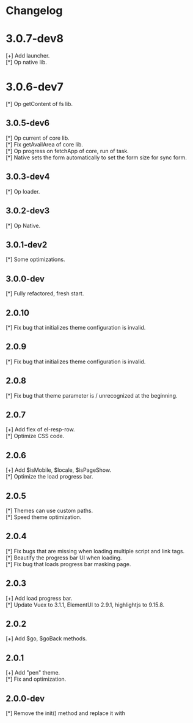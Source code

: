 # Changelog

# 3.0.7-dev8

[+] Add launcher.  
[\*] Op native lib.

# 3.0.6-dev7

[\*] Op getContent of fs lib.

## 3.0.5-dev6

[\*] Op current of core lib.  
[\*] Fix getAvailArea of core lib.  
[\*] Op progress on fetchApp of core, run of task.  
[\*] Native sets the form automatically to set the form size for sync form.

## 3.0.3-dev4

[\*] Op loader.

## 3.0.2-dev3

[\*] Op Native.

## 3.0.1-dev2

[\*] Some optimizations.

## 3.0.0-dev

[\*] Fully refactored, fresh start.

## 2.0.10

[\*] Fix bug that initializes theme configuration is invalid.

## 2.0.9

[\*] Fix bug that initializes theme configuration is invalid.

## 2.0.8

[\*] Fix bug that theme parameter is / unrecognized at the beginning.

## 2.0.7

[+] Add flex of el-resp-row.  
[\*] Optimize CSS code.

## 2.0.6

[+] Add $isMobile, $locale, $isPageShow.  
[\*] Optimize the load progress bar.

## 2.0.5

[\*] Themes can use custom paths.  
[\*] Speed theme optimization.

## 2.0.4

[\*] Fix bugs that are missing when loading multiple script and link tags.  
[\*] Beautify the progress bar UI when loading.  
[\*] Fix bug that loads progress bar masking page.

## 2.0.3

[+] Add load progress bar.  
[\*] Update Vuex to 3.1.1, ElementUI to 2.9.1, highlightjs to 9.15.8.

## 2.0.2

[+] Add $go, $goBack methods.

## 2.0.1

[+] Add "pen" theme.  
[\*] Fix and optimization.

## 2.0.0-dev

[\*] Remove the init() method and replace it with <script type="deskrt-config">.  
[\*] Fast loading, the white screen time is very short.  
[\*] Fully modular support.  
[\*] Code refactoring, more elegant and more convenient.  
[\*] Update ElementUI to 2.7.2.

## 1.2.0

[+] Add $global for global variable.  
[\*] Optimize the alert and confirm methods.

## 1.1.0

[+] Add DeskRT.alert(), DeskRT.confirm() methods.  
[\*] onOpen() method optimization.  
[\*] Modify the load animation.  
[\*] Update Vue to 2.6.10, ElementUI to 2.7.0, highlightjs to 9.15.6.

## 1.0.9

[\*] Fix showMask() method.

## 1.0.8

[\*] Fix Promise on old browser.

## 1.0.7

[+] Add "top" param of showMask().  
[\*] Fix filter bug, remove filter.  
[\*] Fix ios touch bug, z-index bug.

## 1.0.6

[+] The go() method adds the "callback" parameter.  
[+] Add showTextMask() and hideTextMask() methods.  
[+] Add the sleep() method.

## 1.0.5

[+] Add goBack() method.  
[\*] Optimize "deskrt.scss" file.  
[\*] Update Vue to 2.6.6, ElementUI to 2.5.4, highlightjs to 9.14.2.

## 1.0.4

[\*] Fix a bug that cannot read "query" when "onOpen" method for the second time.

## 1.0.3

[\*] onReady and onOpen method can be used async/await function.

## 1.0.2

[\*] Fix size option is invalid on i18n mode.

## 1.0.1

[\*] Fix a bug where the logo address does not use the pre variable.

## 1.0.0

[+] Support mobile mode.  
[+] Support &lt;script&gt; tag in page.  
[+] Support i18n.  
[+] Code tag will be automatic highlight, by highlight.js 9.13.1.  
[\*] Update Vue to 2.5.21, ElementUI to 2.4.11, SystemJS to 0.21.6, change fetch-polyfill to whatwg-fetch 3.0.0, add promise-polyfill 8.1.0.  
[\*] Remove namespace.  
[\*] Optimize the display order of the interface and increase the loading speed of the senses.  
[\*] Use await/async to rewrite Promise code, and add Promise Polyfill library to support old browser.

## 0.0.17

[+] Http library add error callback.  
[\*] Update Vue to 2.5.16, ElementUI to 2.3.4, SystemJS to 0.21.3.

## 0.0.16

[\*] Fix the reference version number of the third-party library to prevent a library from being updated and make the entire project unusable. Starting from this version, third-party libraries will default to the version that can run normally after initial testing, instead of the latest real-time version.

## 0.0.15

[\*] Fixed bug where HTTP library could not be used under some Safari versions because some Safari versions do not support the fetch function.

## 0.0.14

[\*] Fix bugs.

## 0.0.13

[\*] Fix bug.

## 0.0.12

[+] &lt;el-page&gt; tag, you can use the &lt;style&gt; tag for style definitions and will only work on the current page.

## 0.0.11

[+] Pictureswall control add remove event, you can get the index parameter to determine which picture is deleted.

## 0.0.10

[\*] Fixed calc (YUI compressor's bug).

## 0.0.9

[\*] Fixed bug where buttons and boxes would be occluded if z-index in el-phone-line was not 0 (maximum z-index can not exceed 1998).  
[\*] Optimized loading speed.

## 0.0.8

[+] The el-phone control can use the controls attribute to define the number of buttons (we decided to make this destructive update after multiple evaluations, with the original addline, removeline, and addctr obsolete, instead of the action method).  
[\*] Repair TileButton in the case of high height, there is no vertical center BUG.  
[+] Added asideWidth property and setAsideWidth method, you can set the width of the left sidebar.

## 0.0.7

[+] Add watch.

## 0.0.6

[\*] The &lt;el-page&gt; tag supports arbitrary attributes (like v-loading, class, style, etc.).

## 0.0.5

[\*] Fix a bug that does not recognize when the label is wrapped.  
[\*] Repair multiple import reference the same file, and use the same data cause the object is multiplexed BUG.

## 0.0.4

[+] Add DataButton.  
[+] Add TileButton.

## 0.0.3

[\*] Fixed a bug where the template was unrecognized when no js module was loaded in the frame.

## 0.0.2

[+] Added more icons.  
[+] Add theme features, built-in three themes.  
[\*] Repair d.ts file reference tips.  
[\*] Fix bug that can not be used under iOS.

## 0.0.1

[\*] Hello world.